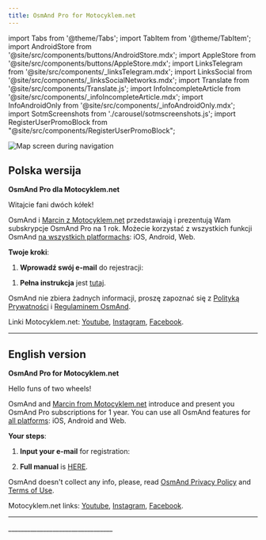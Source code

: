 ```yaml
---
title: OsmAnd Pro for Motocyklem.net
---
```


import Tabs from '@theme/Tabs';
import TabItem from '@theme/TabItem';
import AndroidStore from '@site/src/components/buttons/AndroidStore.mdx';
import AppleStore from '@site/src/components/buttons/AppleStore.mdx';
import LinksTelegram from '@site/src/components/_linksTelegram.mdx';
import LinksSocial from '@site/src/components/_linksSocialNetworks.mdx';
import Translate from '@site/src/components/Translate.js';
import InfoIncompleteArticle from '@site/src/components/_infoIncompleteArticle.mdx';
import InfoAndroidOnly from '@site/src/components/_infoAndroidOnly.mdx';
import SotmScreenshots from './carousel/sotmscreenshots.js';
import RegisterUserPromoBlock from "@site/src/components/RegisterUserPromoBlock";

![Map screen during navigation](@site/static/img/promo/janusz/motocyklem.png)

## Polska wersija

**OsmAnd Pro dla Motocyklem.net**

Witajcie fani dwóch kółek!

OsmAnd i [Marcin z Motocyklem.net](https://motocyklem.net/) przedstawiają i prezentują Wam subskrypcje OsmAnd Pro na 1 rok. Możecie korzystać z wszystkich funkcji OsmAnd [na wszystkich platformachs](https://osmand.net/docs/user/personal/osmand-cloud#cross-platform): iOS, Android, Web.

**Twoje kroki**:

1. **Wprowadź swój e-mail** do rejestracji:

<RegisterUserPromoBlock  promoKey='motocyklem'/>

<p> </p>

1. **Pełna instrukcja** jest [tutaj](https://osmand.net/promo/manual#polska-wersija).


OsmAnd nie zbiera żadnych informacji, proszę zapoznać się z [Polityką Prywatności](https://osmand.net/docs/legal/privacy-policy) i [Regulaminem OsmAnd](https://osmand.net/docs/legal/terms-of-use).

Linki Motocyklem.net: [Youtube](https://www.youtube.com/c/motocyklemnet), [Instagram](https://www.instagram.com/motocyklem_net/), [Facebook](https://www.facebook.com/motocyklemnet).

______________________________
## English version

**OsmAnd Pro for Motocyklem.net**

Hello funs of two wheels!

OsmAnd and [Marcin from Motocyklem.net](https://motocyklem.net/) introduce and present you OsmAnd Pro subscriptions for 1 year. 
You can use all OsmAnd features for [all platforms](https://osmand.net/docs/user/personal/osmand-cloud#cross-platform): iOS, Android and Web.

**Your steps**:

1. **Input your e-mail** for registration:
   
<RegisterUserPromoBlock  promoKey='motocyklem'/>

<p> </p>

2. **Full manual** is [HERE](https://osmand.net/promo/manual#english-version).

OsmAnd doesn't collect any info, please, read [OsmAnd Privacy Policy](https://osmand.net/docs/legal/privacy-policy) and [Terms of Use](https://osmand.net/docs/legal/terms-of-use).

Motocyklem.net links: [Youtube](https://www.youtube.com/c/motocyklemnet), [Instagram](https://www.instagram.com/motocyklem_net/), [Facebook](https://www.facebook.com/motocyklemnet).
________________________________

<SotmScreenshots />
_________________________________


<LinksSocial/>
<LinksTelegram/>

